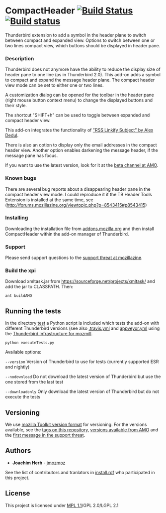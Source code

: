 # CompactHeader [![Build Status](https://travis-ci.org/jmozmoz/compactheader.svg?branch=master)](https://travis-ci.org/jmozmoz/compactheader) [![Build status](https://ci.appveyor.com/api/projects/status/mmvvkm83lajuunms/branch/master?svg=true)](https://ci.appveyor.com/project/jmozmoz/compactheader/branch/master)


Thunderbird extension to add a symbol in the header plane to switch between
compact and expanded view. Options to switch between one or two lines compact
view, which buttons should be displayed in header pane.

### Description

Thunderbird does not anymore have the ability to reduce the display size of
header pane to one line (as in Thunderbird 2.0). This add-on adds a symbol to
compact and expand the message header plane. The compact header view mode can
be set to either one or two lines.

A customization dialog can be opened for the toolbar in the header pane
(right mouse button context menu) to change the displayed buttons and their
style.

The shortcut "SHIFT+h" can be used to toggle between expanded and compact
header view.

This add-on integrates the functionality of ["RSS Linkify Subject" by
Alex Dedul](https://addons.mozilla.org/en-US/thunderbird/addon/1704).

There is also an option to display only the email addresses in the compact
header view. Another option enables darkening the message header,
if the message pane has focus.

If you want to use the latest version, look for it at the
[beta channel at AMO](https://addons.mozilla.org/thunderbird/addon/compactheader/versions/beta).


### Known bugs

There are several bug reports about a disappearing header pane in the compact
header view mode. I could reproduce it if the TB Header Tools Extension is
installed at the same time, see (http://forums.mozillazine.org/viewtopic.php?p=8543415#p8543415)

### Installing

Downloading the installation file from [addons.mozilla.org](https://addons.mozilla.org/thunderbird/addon/compactheader/)
and then install CompactHeader within the add-on manager of Thunderbird.

### Support

Please send support questions to the [support threat at mozillazine](http://forums.mozillazine.org/viewtopic.php?f=29&t=1405155).

### Build the xpi

Download xmltask.jar from https://sourceforge.net/projects/xmltask/ and add
the jar to CLASSPATH. Then:

```
ant buildAMO
```

## Running the tests

In the directory [test](https://github.com/jmozmoz/compactheader/tree/master/test) a Python script is included which tests the add-on
with different Thunderbird versions (see also [.travis.yml](https://github.com/jmozmoz/compactheader/blob/master/.travis.yml) and
[appveyor.yml](https://github.com/jmozmoz/compactheader/blob/master/appveyor.yml)
using the [Thunderbird infrastructure for mozmill](https://developer.mozilla.org/en-US/docs/Mozilla/Thunderbird/Thunderbird_MozMill_Testing/Running_Thunderbird_MozMill_tests_from_packaged_tests).

```
python executeTests.py
```

Available options:

`--version` Version of Thunderbird to use for tests (currently supported ESR and nightly)

`--nodownload` Do not download the latest version of Thunderbird but use the one stored from the last test

`--downloadonly` Only download the latest version of Thunderbird but do not execute the tests

## Versioning

We use [mozilla Toolkit version format](https://developer.mozilla.org/en-US/docs/Mozilla/Toolkit_version_format)
for versioning. For the versions available, see the [tags on this repository](https://github.com/jmozmoz/compactheader/tags),
[versions available from AMO](https://addons.mozilla.org/thunderbird/addon/compactheader/versions/) and
the [first message in the support threat](http://forums.mozillazine.org/viewtopic.php?p=7170965&sid=3f87f1bc1538d02ec6b81580f0e71fe1#p7170965).

## Authors

* **Joachim Herb** - [jmozmoz](https://github.com/jmozmoz)

See the list of contributors and tranlators in [install.rdf](https://github.com/jmozmoz/compactheader/blob/master/install.rdf) who participated in this project.

## License

This project is licensed under [MPL 1.1](http://www.mozilla.org/MPL/)/GPL 2.0/LGPL 2.1
